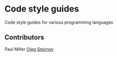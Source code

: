 # Code style guides

Code style guides for various programming languages

## Contributors

Paul Miller
[Oleg Smirnov](http://nord.org.ua)
